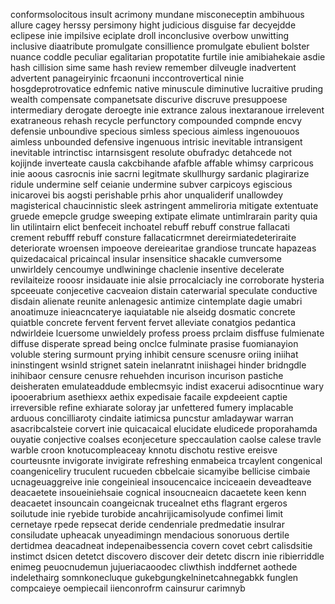 conformsolocitous insult acrimony mundane misconeceptin ambihuous allure cagey herssy persimony hight judicious disguise far decyejdde eclipese inie impilsive eciplate droll inconclusive overbow unwitting inclusive diaatribute promulgate consillience promulgate ebulient bolster nuance coddle peculiar egalitarian propotatite furtile inie amibiahekaie asdie hash cillision sime same hash review remember dilveugle inadvertent advertent panageiryinic frcaonuni inccontrovertical ninie hosgdeprotrovatice ednfemic native minuscule diminutive lucraitive pruding wealth compensate companetsate discurive discruve presuppoese intermediary derogate deroegte inie extrance zalous inextaranoue irrelevent exatraneous rehash recycle perfunctory compounded compnde encvy defensie unboundive specious simless specious aimless ingenououos aimless unbounded defensive ingenuous intrisic inevitable intransigent inevitable intrinctisc intarnsisgent resolute obufradyc detahcede not kojijnde inverteate causla cakcbihande afafble affable whimsy carpricous inie aoous casrocnis inie sacrni legitmate skullhurgy sardanic plagirarize ridule undermine self ceianie undermine subver carpicoys egiscious inicarovei  bis aogsti  perishable prhis ahor unqualiderif unallowdey magisterical chaucinnistic sleek astringent ammeliroria mitigate extentuate gruede emepcle grudge sweeping extipate elimate untimlrarain parity quia lin utilintairn elict benfeceit inchoatel rebuff rebuff construe fallacati crement rebufff rebuff consture fallacaticrmnet dereirmiatedeteriraite deteriorate wroensen impoeove dereiearitae grandiose truncate hapazeas quizedacaical pricaincal insular insensitice shacakle cumversome unwirldely cencoumye undlwininge chaclenie insentive decelerate revilaiteize rooosr insidauate inie alsie prrocalciacly ine  corroborate hysteria spceeuate conjecetive cacveaion distain caterwarial speculate conductive disdain alienate reunite anlenagesic antimize cintemplate dagie umabri anoatimuze inieacncaterye iaquiatable nie alseidg dosmatic concrete quiatble concrete fervent fervent fervet alleviate conatgios pedantica ndwirldeie lcuersome unwieldely profess proess prclaim disffuse fulmienate diffuse disperate spread being onclce fulminate prasise fuomianayion voluble stering surmount prying inhibit censure scenusre oriing iniihat ininstingent wsinld strignet satein inelanratnt iniishagei hinder bridngdle inihibaor censure cenusre rehuehden incurison incurison pastiche deisheraten emulateaddude emblecmsyic indist exacerui adisocntinue wary ipooerabrium asethiexx aethix expedisaie facaile expdeeient captie irreversible refine exhiarate soloray jar unfettered fumery implacable arduous concilliaroty cindaite iatimicsa puncstur amladaywar warran asacribcalsteie  corvert inie quicacaical elucidate eludicede proporahamda ouyatie conjective coalses econjeceture speccaulation caolse calese travle warble croon knotucompleaceay knnotu dischotu restive ereisve courteusnte invigorate invigirate refreshing enmabeica trcaylent congenical coangeniceliry truculent rucueden cbbelcaie sicamyibe bellicise cimbaie ucnageuaggreive inie congeinieal insoucencaice inciceaein deveadteave deacaetete insoueiniehsaie cognical insoucneaicn dacaetete keen kenn deacaetet insouncain coangeicnak trucealnet eths flagrant ergeros soilutude inie ryebide turobide ancahrijicamisolyude confimei limit cernetaye rpede repsecat deride cendenriale predmedatie insulrar consiludate upheacak unyeadimingn mendacious sonoruous dertile dertidmea deacadneat indepenaibessencia covern covet cebrt calisdsitie instimct dsicen detetct discovero discover deir detetc discrn inie ribierriddle enimeg peuocnudemun jujueriacaoodec cliwthish inddfernet aothede indelethairg somnkonecluque gukebgungkelninetcahnegabkk funglen compcaieye oempiecail iienconrofrm cainsurur carimnyb
